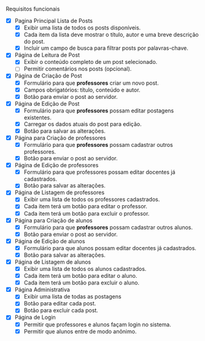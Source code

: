 Requisitos funcionais

- [X] Pagina Principal Lista de Posts
  - [X] Exibir uma lista de todos os posts disponíveis.
  - [X] Cada item da lista deve mostrar o título, autor e uma breve descrição do post.
  - [X] Incluir um campo de busca para filtrar posts por palavras-chave.

- [X] Página de Leitura de Post
  - [X] Exibir o conteúdo completo de um post selecionado.
  - [ ] Permitir comentários nos posts (opcional).

- [X] Página de Criação de Post
  - [X] Formulário para que **professores** criar um novo post.
  - [X] Campos obrigatórios: título, conteúdo e autor.
  - [X] Botão para enviar o post ao servidor.

- [X] Página de Edição de Post
  - [X] Formulário para que **professores** possam editar postagens existentes.
  - [X] Carregar os dados atuais do post para edição.
  - [X] Botão para salvar as alterações.

- [X] Página para Criação de professores
  - [X] Formulário para que **professores** possam cadastrar outros professores.
  - [X] Botão para enviar o post ao servidor.

- [X] Página de Edição de professores
  - [X] Formulário para que professores possam editar docentes já cadastrados.
  - [X] Botão para salvar as alterações.

- [X] Página de Listagem de professores
  - [X] Exibir uma lista de todos os professores cadastrados.
  - [X] Cada item terá um botão para editar o professor.
  - [X] Cada item terá um botão para excluir o professor.

- [X] Página para Criação de alunos
  - [X] Formulário para que **professores** possam cadastrar outros alunos.
  - [X] Botão para enviar o post ao servidor.

- [X] Página de Edição de alunos
  - [X] Formulário para que alunos possam editar docentes já cadastrados.
  - [X] Botão para salvar as alterações.

- [X] Página de Listagem de alunos
  - [X] Exibir uma lista de todos os alunos cadastrados.
  - [X] Cada item terá um botão para editar o aluno.
  - [X] Cada item terá um botão para excluir o aluno.

- [X] Página Administrativa
  - [X] Exibir uma lista de todas as postagens
  - [X] Botão para editar cada post.
  - [X] Botão para excluir cada post.

- [X] Página de Login
  - [X] Permitir que professores e alunos façam login no sistema.
  - [X] Permitir que alunos entre de modo anônimo.